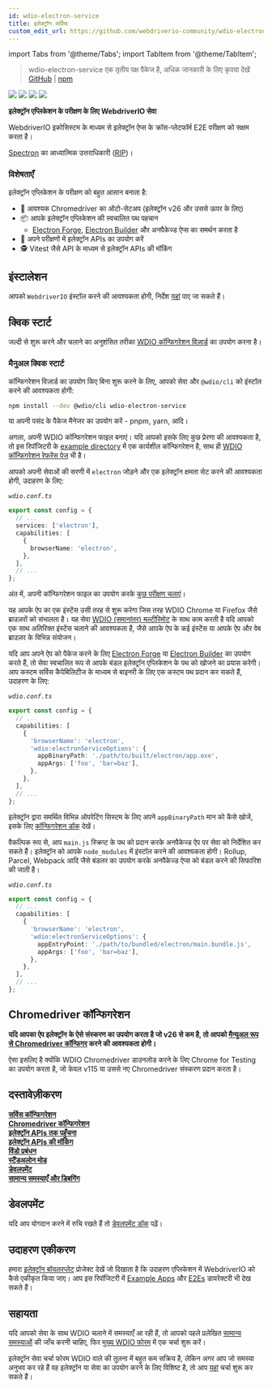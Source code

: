 ```yaml
---
id: wdio-electron-service
title: इलेक्ट्रॉन सर्विस
custom_edit_url: https://github.com/webdriverio-community/wdio-electron-service/edit/main/README.md
---
```


import Tabs from '@theme/Tabs';
import TabItem from '@theme/TabItem';

> wdio-electron-service एक तृतीय पक्ष पैकेज है, अधिक जानकारी के लिए कृपया देखें [GitHub](https://github.com/webdriverio-community/wdio-electron-service) | [npm](https://www.npmjs.com/package/wdio-electron-service)

<a href="https://www.npmjs.com/package/wdio-electron-service" alt="NPM Version">
  <img src="https://img.shields.io/npm/v/wdio-electron-service" /></a>
<a href="https://www.npmjs.com/package/wdio-electron-service/v/lts" alt="NPM LTS Version">
  <img src="https://img.shields.io/npm/v/wdio-electron-service/lts" /></a>
<a href="https://www.npmjs.com/package/wdio-electron-service/v/next" alt="NPM Next Version">
  <img src="https://img.shields.io/npm/v/wdio-electron-service/next" /></a>
<a href="https://www.npmjs.com/package/wdio-electron-service" alt="NPM Downloads">
  <img src="https://img.shields.io/npm/dw/wdio-electron-service" /></a>

<br />

**इलेक्ट्रॉन एप्लिकेशन के परीक्षण के लिए WebdriverIO सेवा**

WebdriverIO इकोसिस्टम के माध्यम से इलेक्ट्रॉन ऐप्स के क्रॉस-प्लेटफॉर्म E2E परीक्षण को सक्षम करता है।

[Spectron](https://github.com/electron-userland/spectron) का आध्यात्मिक उत्तराधिकारी ([RIP](https://github.com/electron-userland/spectron/issues/1045))।

### विशेषताएँ

इलेक्ट्रॉन एप्लिकेशन के परीक्षण को बहुत आसान बनाता है:

- 🚗 आवश्यक Chromedriver का ऑटो-सेटअप (इलेक्ट्रॉन v26 और उससे ऊपर के लिए)
- 📦 आपके इलेक्ट्रॉन एप्लिकेशन की स्वचालित पथ पहचान
  - [Electron Forge](https://www.electronforge.io/), [Electron Builder](https://www.electron.build/) और अनपैकेज्ड ऐप्स का समर्थन करता है
- 🧩 अपने परीक्षणों में इलेक्ट्रॉन APIs का उपयोग करें
- 🕵️ Vitest जैसे API के माध्यम से इलेक्ट्रॉन APIs की मॉकिंग

## इंस्टालेशन

आपको `WebdriverIO` इंस्टॉल करने की आवश्यकता होगी, निर्देश [यहां](https://webdriver.io/docs/gettingstarted) पाए जा सकते हैं।

## क्विक स्टार्ट

जल्दी से शुरू करने और चलाने का अनुशंसित तरीका [WDIO कॉन्फिगरेशन विज़ार्ड](https://webdriver.io/docs/gettingstarted#initiate-a-webdriverio-setup) का उपयोग करना है।

### मैनुअल क्विक स्टार्ट

कॉन्फिगरेशन विज़ार्ड का उपयोग किए बिना शुरू करने के लिए, आपको सेवा और `@wdio/cli` को इंस्टॉल करने की आवश्यकता होगी:

```bash
npm install --dev @wdio/cli wdio-electron-service
```

या अपनी पसंद के पैकेज मैनेजर का उपयोग करें - pnpm, yarn, आदि।

अगला, अपनी WDIO कॉन्फिगरेशन फाइल बनाएं। यदि आपको इसके लिए कुछ प्रेरणा की आवश्यकता है, तो इस रिपॉजिटरी के [example directory](https://github.com/webdriverio-community/wdio-electron-service/blob/main/./example/wdio.conf.ts) में एक कार्यशील कॉन्फिगरेशन है, साथ ही [WDIO कॉन्फिगरेशन रेफरेंस पेज](https://webdriver.io/docs/configuration) भी है।

आपको अपनी सेवाओं की सरणी में `electron` जोड़ने और एक इलेक्ट्रॉन क्षमता सेट करने की आवश्यकता होगी, उदाहरण के लिए:

_`wdio.conf.ts`_

```ts
export const config = {
  // ...
  services: ['electron'],
  capabilities: [
    {
      browserName: 'electron',
    },
  ],
  // ...
};
```

अंत में, अपनी कॉन्फिगरेशन फाइल का उपयोग करके [कुछ परीक्षण चलाएं](https://webdriver.io/docs/gettingstarted#run-test)।

यह आपके ऐप का एक इंस्टेंस उसी तरह से शुरू करेगा जिस तरह WDIO Chrome या Firefox जैसे ब्राउज़रों को संभालता है। यह सेवा [WDIO (समानांतर) मल्टीरिमोट](https://webdriver.io/docs/multiremote) के साथ काम करती है यदि आपको एक साथ अतिरिक्त इंस्टेंस चलाने की आवश्यकता है, जैसे आपके ऐप के कई इंस्टेंस या आपके ऐप और वेब ब्राउज़र के विभिन्न संयोजन।

यदि आप अपने ऐप को पैकेज करने के लिए [Electron Forge](https://www.electronforge.io/) या [Electron Builder](https://www.electron.build/) का उपयोग करते हैं, तो सेवा स्वचालित रूप से आपके बंडल इलेक्ट्रॉन एप्लिकेशन के पथ को खोजने का प्रयास करेगी। आप कस्टम सर्विस कैपेबिलिटीज के माध्यम से बाइनरी के लिए एक कस्टम पथ प्रदान कर सकते हैं, उदाहरण के लिए:

_`wdio.conf.ts`_

```ts
export const config = {
  // ...
  capabilities: [
    {
      'browserName': 'electron',
      'wdio:electronServiceOptions': {
        appBinaryPath: './path/to/built/electron/app.exe',
        appArgs: ['foo', 'bar=baz'],
      },
    },
  ],
  // ...
};
```

इलेक्ट्रॉन द्वारा समर्थित विभिन्न ऑपरेटिंग सिस्टम के लिए अपने `appBinaryPath` मान को कैसे खोजें, इसके लिए [कॉन्फिगरेशन डॉक](https://github.com/webdriverio-community/wdio-electron-service/blob/main/./docs/configuration/service-configuration.md#appbinarypath) देखें।

वैकल्पिक रूप से, आप `main.js` स्क्रिप्ट के पथ को प्रदान करके अनपैकेज्ड ऐप पर सेवा को निर्देशित कर सकते हैं। इलेक्ट्रॉन को आपके `node_modules` में इंस्टॉल करने की आवश्यकता होगी। Rollup, Parcel, Webpack आदि जैसे बंडलर का उपयोग करके अनपैकेज्ड ऐप्स को बंडल करने की सिफारिश की जाती है।

_`wdio.conf.ts`_

```ts
export const config = {
  // ...
  capabilities: [
    {
      'browserName': 'electron',
      'wdio:electronServiceOptions': {
        appEntryPoint: './path/to/bundled/electron/main.bundle.js',
        appArgs: ['foo', 'bar=baz'],
      },
    },
  ],
  // ...
};
```

## Chromedriver कॉन्फिगरेशन

**यदि आपका ऐप इलेक्ट्रॉन के ऐसे संस्करण का उपयोग करता है जो v26 से कम है, तो आपको [मैन्युअल रूप से Chromedriver कॉन्फिगर](https://github.com/webdriverio-community/wdio-electron-service/blob/main/./docs/configuration/chromedriver-configuration.md#user-managed) करने की आवश्यकता होगी।**

ऐसा इसलिए है क्योंकि WDIO Chromedriver डाउनलोड करने के लिए Chrome for Testing का उपयोग करता है, जो केवल v115 या उससे नए Chromedriver संस्करण प्रदान करता है।

## दस्तावेज़ीकरण

**[सर्विस कॉन्फिगरेशन](https://github.com/webdriverio-community/wdio-electron-service/blob/main/./docs/configuration/service-configuration.md)** \
**[Chromedriver कॉन्फिगरेशन](https://github.com/webdriverio-community/wdio-electron-service/blob/main/./docs/configuration/chromedriver-configuration.md)** \
**[इलेक्ट्रॉन APIs तक पहुँचना](https://github.com/webdriverio-community/wdio-electron-service/blob/main/./docs/electron-apis/accessing-apis.md)** \
**[इलेक्ट्रॉन APIs की मॉकिंग](https://github.com/webdriverio-community/wdio-electron-service/blob/main/./docs/electron-apis/mocking-apis.md)** \
**[विंडो प्रबंधन](https://github.com/webdriverio-community/wdio-electron-service/blob/main/./docs/window-management.md)** \
**[स्टैंडअलोन मोड](https://github.com/webdriverio-community/wdio-electron-service/blob/main/./docs/standalone-mode.md)** \
**[डेवलपमेंट](https://github.com/webdriverio-community/wdio-electron-service/blob/main/./docs/development.md)** \
**[सामान्य समस्याएँ और डिबगिंग](https://github.com/webdriverio-community/wdio-electron-service/blob/main/./docs/common-issues-debugging.md)**

## डेवलपमेंट

यदि आप योगदान करने में रुचि रखते हैं तो [डेवलपमेंट डॉक](https://github.com/webdriverio-community/wdio-electron-service/blob/main/./docs/development.md) पढ़ें।

## उदाहरण एकीकरण

हमारा [इलेक्ट्रॉन बॉयलरप्लेट](https://github.com/webdriverio/electron-boilerplate) प्रोजेक्ट देखें जो दिखाता है कि उदाहरण एप्लिकेशन में WebdriverIO को कैसे एकीकृत किया जाए। आप इस रिपॉजिटरी में [Example Apps](https://github.com/webdriverio-community/wdio-electron-service/blob/main/./apps/) और [E2Es](https://github.com/webdriverio-community/wdio-electron-service/blob/main/./e2e/) डायरेक्टरी भी देख सकते हैं।

## सहायता

यदि आपको सेवा के साथ WDIO चलाने में समस्याएँ आ रही हैं, तो आपको पहले प्रलेखित [सामान्य समस्याओं](https://github.com/webdriverio-community/wdio-electron-service/blob/main/./docs/common-issues.md) की जाँच करनी चाहिए, फिर [मुख्य WDIO फोरम](https://github.com/webdriverio/webdriverio/discussions) में एक चर्चा शुरू करें।

इलेक्ट्रॉन सेवा चर्चा फोरम WDIO वाले की तुलना में बहुत कम सक्रिय है, लेकिन अगर आप जो समस्या अनुभव कर रहे हैं वह इलेक्ट्रॉन या सेवा का उपयोग करने के लिए विशिष्ट है, तो आप [यहां](https://github.com/webdriverio-community/wdio-electron-service/discussions) चर्चा शुरू कर सकते हैं।
